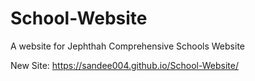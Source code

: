 # School-Website
A website for Jephthah Comprehensive Schools Website

New Site: https://sandee004.github.io/School-Website/
